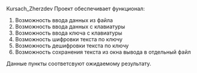 Kursach_Zherzdev
Проект обеспечивает функционал:
1) Возможность ввода данных из файла
2) Возможность ввода данных с клавиатуры
3) Возможность ввода ключа с клавиатуры
4) Возможность шифровки текста по ключу
5) Возможность дешифровки текста по ключу
6) Возможность сохранения текста из окна вывода в отдельный файл

Данные пункты соответсвуют ожидаемому результату.
